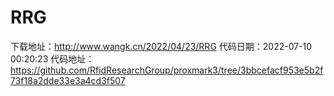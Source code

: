 # RRG
下载地址：http://www.wangk.cn/2022/04/23/RRG
代码日期：2022-07-10 00:20:23
代码地址：https://github.com/RfidResearchGroup/proxmark3/tree/3bbcefacf953e5b2f73f18a2dde33e3a4cd3f507
